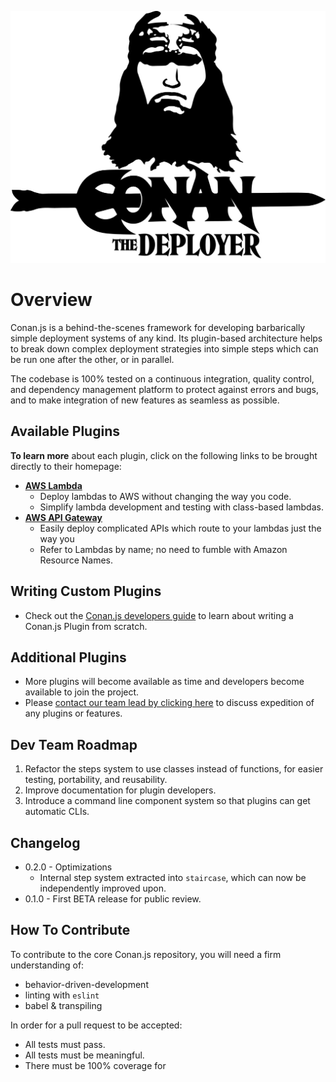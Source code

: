![](../conan-logo.png)
# Overview

Conan.js is a behind-the-scenes framework for developing barbarically simple deployment systems of any kind. Its plugin-based architecture helps to break down complex deployment strategies into simple steps which can be run one after the other, or in parallel.

The codebase is 100% tested on a continuous integration, quality control, and dependency management platform to protect against errors and bugs, and to make integration of new features as seamless as possible.

## Available Plugins

**To learn more** about each plugin, click on the following links to be brought directly to their homepage:

* **[AWS Lambda](https://github.com/FreeAllMedia/conan-aws-lambda)**
	* Deploy lambdas to AWS without changing the way you code.
	* Simplify lambda development and testing with class-based lambdas.
* **[AWS API Gateway](https://github.com/FreeAllMedia/conan-aws-api-gateway)**
	* Easily deploy complicated APIs which route to your lambdas just the way you
	* Refer to Lambdas by name; no need to fumble with Amazon Resource Names.

## Writing Custom Plugins

* Check out the [Conan.js developers guide](#) to learn about writing a Conan.js Plugin from scratch.

## Additional Plugins

* More plugins will become available as time and developers become available to join the project.
* Please [contact our team lead by clicking here](mailto:fam-operations+conan@gmail.com) to discuss expedition of any plugins or features.

## Dev Team Roadmap

1. Refactor the steps system to use classes instead of functions, for easier testing, portability, and reusability.
2. Improve documentation for plugin developers.
3. Introduce a command line component system so that plugins can get automatic CLIs.

## Changelog

* 0.2.0 - Optimizations
	* Internal step system extracted into `staircase`, which can now be independently improved upon.
* 0.1.0 - First BETA release for public review.

## How To Contribute

To contribute to the core Conan.js repository, you will need a firm understanding of:

* behavior-driven-development
* linting with `eslint`
* babel & transpiling

In order for a pull request to be accepted:

* All tests must pass.
* All tests must be meaningful.
* There must be 100% coverage for
